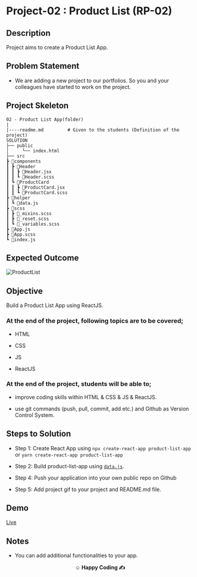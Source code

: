 # Project-02 : Product List (RP-02)

## Description

Project aims to create a Product List App.

## Problem Statement

- We are adding a new project to our portfolios. So you and your colleagues have started to work on the project.

## Project Skeleton

```
02 - Product List App(folder)
|
|----readme.md         # Given to the students (Definition of the project)
SOLUTION
├── public
│     └── index.html
├── src
┣ 📂components
┃ ┣ 📂Header
┃ ┃ ┣ 📜Header.jsx
┃ ┃ ┗ 📜Header.scss
┃ ┗ 📂ProductCard
┃ ┃ ┣ 📜ProductCard.jsx
┃ ┃ ┗ 📜ProductCard.scss
┣ 📂helper
┃ ┗ 📜data.js
┣ 📂scss
┃ ┣ 📜_mixins.scss
┃ ┣ 📜_reset.scss
┃ ┗ 📜_variables.scss
┣ 📜App.js
┣ 📜App.scss
┗ 📜index.js
```

## Expected Outcome

![ProductList](productlist.gif)

## Objective

Build a Product List App using ReactJS.

### At the end of the project, following topics are to be covered;

- HTML

- CSS

- JS

- ReactJS

### At the end of the project, students will be able to;

- improve coding skills within HTML & CSS & JS & ReactJS.

- use git commands (push, pull, commit, add etc.) and Github as Version Control System.

## Steps to Solution

- Step 1: Create React App using `npx create-react-app product-list-app` or `yarn create-react-app product-list-app`

- Step 2: Build product-list-app using [`data.js`](./data.js).

- Step 4: Push your application into your own public repo on Github

- Step 5: Add project gif to your project and README.md file.

## Demo

[Live](https://product-list-projects.vercel.app/)

## Notes

- You can add additional functionalities to your app.

**<p align="center">&#9786; Happy Coding &#9997;</p>**
